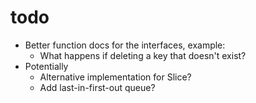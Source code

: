 # todo

- Better function docs for the interfaces, example:
  - What happens if deleting a key that doesn't exist?
- Potentially
  - Alternative implementation for Slice?
  - Add last-in-first-out queue?